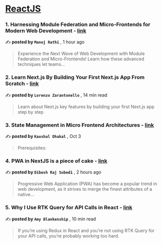 
<h1><a href=https://medium.com/tag/reactjs/recommended target="_blank" rel="noopener noreferrer">ReactJS</a></h1>
<h3>1. Harnessing Module Federation and Micro-Frontends for Modern Web Development - <a href=https://medium.com/@themanojrathi/harnessing-module-federation-and-micro-frontends-for-modern-web-development-e7fa4f5ee3d6?source=tag_recommended_feed---------0-84----------reactjs----------cd9a2af4_7351_4982_a0df_efa6cc8535ff------- target="_blank" rel="noopener noreferrer">link</a></h3>

✍️ **posted by `Manoj Rathi`** <date> , 1 hour ago</date>

<blockquote>Experience the Next Wave of Web Development with Module Federation and Micro-Frontends! Learn how these advanced techniques let teams…</blockquote>

<h3>2. Learn Next.js By Building Your First Next.js App From Scratch - <a href=https://medium.com/gitconnected/learn-next-js-by-building-your-first-next-js-app-from-scratch-8ec7cc93a9cb?source=tag_recommended_feed---------1-107----------reactjs----------cd9a2af4_7351_4982_a0df_efa6cc8535ff------- target="_blank" rel="noopener noreferrer">link</a></h3>

✍️ **posted by `Lorenzo Zarantonello`** <date> , 14 min read</date>

<blockquote>Learn about Next.js key features by building your first Next.js app step by step</blockquote>

<h3>3. State Management in Micro Frontend Architectures - <a href=https://medium.com/@kaushaldhakal40/state-management-in-micro-frontend-architectures-23d6f827c918?source=tag_recommended_feed---------2-85----------reactjs----------cd9a2af4_7351_4982_a0df_efa6cc8535ff------- target="_blank" rel="noopener noreferrer">link</a></h3>

✍️ **posted by `Kaushal Dhakal`** <date> , Oct 3</date>

<blockquote>Prerequisites:</blockquote>

<h3>4. PWA in NextJS is a piece of cake - <a href=https://medium.com/wesionary-team/pwa-in-nextjs-is-a-piece-of-cake-ceef7fd5f2c8?source=tag_recommended_feed---------3-84----------reactjs----------cd9a2af4_7351_4982_a0df_efa6cc8535ff------- target="_blank" rel="noopener noreferrer">link</a></h3>

✍️ **posted by `Dibesh Raj Subedi`** <date> , 2 hours ago</date>

<blockquote>Progressive Web Application (PWA) has become a popular trend in web development, as it strives to merge the finest attributes of a native…</blockquote>

<h3>5. Why I Use RTK Query for API Calls in React - <a href=https://medium.com/codex/why-i-use-rtk-query-for-api-calls-in-react-fee9e2a4538?source=tag_recommended_feed---------4-107----------reactjs----------cd9a2af4_7351_4982_a0df_efa6cc8535ff------- target="_blank" rel="noopener noreferrer">link</a></h3>

✍️ **posted by `Amy Blankenship`** <date> , 10 min read</date>

<blockquote>If you’re using Redux in React and you’re not using RTK Query for your API calls, you’re probably working too hard.</blockquote>

